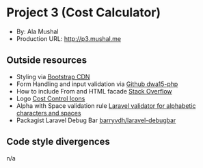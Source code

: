 # Project 3 (Cost Calculator)
+ By: Ala Mushal
+ Production URL: <http://p3.mushal.me>

## Outside resources
+ Styling via [Bootstrap CDN](https://www.bootstrapcdn.com)
+ Form Handling and input validation via [Github dwa15-php](https://github.com/susanBuck/dwa15-php)
+ How to include From and HTML facade [Stack Overflow](https://stackoverflow.com/questions/47055900/class-form-not-found-in-view-file-blade-php)
+ Logo [Cost Control Icons](http://www.pvhc.net/Cost-Control-Icon20pctizurp)
+ Alpha with Space validation rule [Laravel validator for alphabetic characters and spaces](https://learninglaravel.net/laravel-validator-for-alphabetic-characters-and-spaces)
+ Packagist Laravel Debug Bar [barryvdh/laravel-debugbar](https://github.com/barryvdh/laravel-debugbar)

## Code style divergences
n/a
